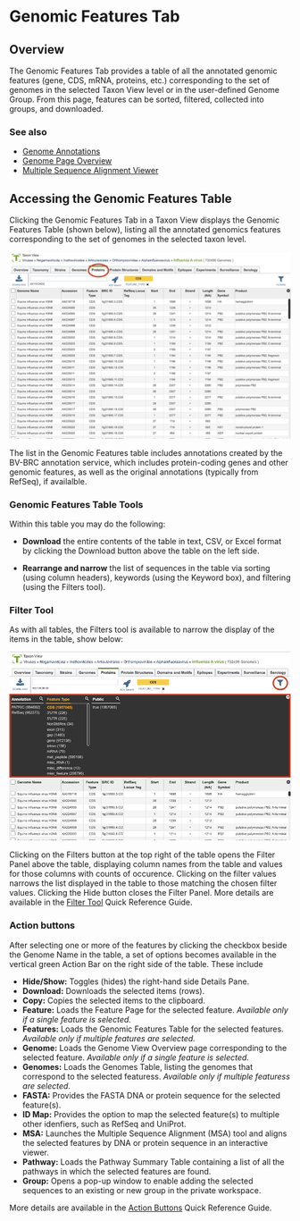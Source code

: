 # Genomic Features Tab

## Overview
The Genomic Features Tab provides a table of all the annotated genomic features (gene, CDS, mRNA, proteins, etc.) corresponding to the set of genomes in the selected Taxon View level or in the user-defined Genome Group.  From this page, features can be sorted, filtered, collected into groups, and downloaded. 

### See also
  * [Genome Annotations](../organisms_taxon/genome_annotations.html)
  * [Genome Page Overview](../organisms_genome/overview.html)
  * [Multiple Sequence Alignment Viewer](../other/msa_viewer.html)

## Accessing the Genomic Features Table
Clicking the Genomic Features Tab in a Taxon View displays the Genomic Features Table (shown below), listing all the annotated genomics features corresponding to the set of genomes in the selected taxon level.

![Genomic Features Table](../images/proteins_tab.png)

The list in the Genomic Features table includes annotations created by the BV-BRC annotation service, which includes protein-coding genes and other genomic features, as well as the original annotations (typically from RefSeq), if availalble. 

### Genomic Features Table Tools
Within this table you may do the following:

* **Download** the entire contents of the table in text, CSV, or Excel format by clicking the Download button above the table on the left side.

* **Rearrange and narrow** the list of sequences in the table via sorting (using column headers), keywords (using the Keyword box), and filtering (using the Filters tool).

### Filter Tool

As with all tables, the Filters tool is available to narrow the display of the items in the table, show below:
  
![Filter Panel](../images/proteins_filter_panel.png)

Clicking on the Filters button at the top right of the table opens the Filter Panel above the table, displaying column names from the table and values for those columns with counts of occurence.  Clicking on the filter values narrows the list displayed in the table to those matching the chosen filter values.  Clicking the Hide button closes the Filter Panel. More details are available in the [Filter Tool](../other/filter_tool.html) Quick Reference Guide.

### Action buttons

After selecting one or more of the features by clicking the checkbox beside the Genome Name in the table, a set of options becomes available in the vertical green Action Bar on the right side of the table.  These include

* **Hide/Show:** Toggles (hides) the right-hand side Details Pane.
* **Download:**  Downloads the selected items (rows).
* **Copy:** Copies the selected items to the clipboard.
* **Feature:** Loads the Feature Page for the selected feature. *Available only if a single feature is selected.*
* **Features:** Loads the Genomic Features Table for the selected features. *Available only if multiple features are selected.*
* **Genome:** Loads the Genome View Overview page corresponding to the selected feature.  *Available only if a single feature is selected.*
* **Genomes:** Loads the Genomes Table, listing the genomes that correspond to the selected featuress. *Available only if multiple featuress are selected.*
* **FASTA:** Provides the FASTA DNA or protein sequence for the selected feature(s).
* **ID Map:** Provides the option to map the selected feature(s) to multiple other idenfiers, such as RefSeq and UniProt.
* **MSA:** Launches the Multiple Sequence Alignment (MSA) tool and aligns the selected features by DNA or protein sequence in an interactive viewer.
* **Pathway:** Loads the Pathway Summary Table containing a list of all the pathways in which the selected features are found.
* **Group:** Opens a pop-up window to enable adding the selected sequences to an existing or new group in the private workspace.

More details are available in the [Action Buttons](../action_buttons.html) Quick Reference Guide.
